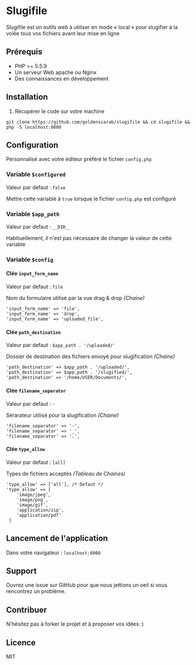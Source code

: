 # Slugifile

Slugifile est un outils web à utiliser en mode « local » pour slugifier à la volée tous vos fichiers avant leur mise en ligne

## Prérequis

- PHP >= 5.5.9
- Un serveur Web apache ou Nginx
- Des connaissances en développement


## Installation

1. Récupérer le code sur votre machine

`git clone https://github.com/goldenscarab/slugifile && cd slugifile && php -S localhost:8000`


## Configuration

Personnalisé avec votre éditeur préféré le fichier `config.php`

### Variable `$configured`

Valeur par defaut : `false`

Mettre cette variable à `true` lorsque le fichier `config.php` est configuré


### Variable `$app_path`

Valeur par defaut : `__DIR__`

Habituellement, il n'est pas nécessaire de changer la valeur de cette variable


### Variable `$config`
#### Clée `input_form_name`

Valeur par defaut : `file`

Nom du formulaire utilisé par la vue drag & drop *(Chaine)*

```
'input_form_name' => 'file',
'input_form_name' => 'drop',
'input_form_name' => 'uploaded_file',
```

#### Clée `path_destination`

Valeur par defaut : `$app_path . '/uploaded/'`

Dossier de destination des fichiers envoyé pour slugification *(Chaine)*

```
'path_destination' => $app_path . '/uploaded/',
'path_destination' => $app_path . '/slugified/',
'path_destination' => '/home/USER/Documents/',
```

#### Clée `filename_separator`

Valeur par defaut : `-`

Sérarateur utilisé pour la slugification *(Chaine)*

```
'filename_separator' => '-',
'filename_separator' => '_',
'filename_separator' => '.',
```

#### Clée `type_allow`

Valeur par defaut : `[all]`

Types de fichiers acceptés *(Tableau de Chaines)*

```
'type_allow' => ['all'], /* Defaut */
'type_allow' => [
    'image/jpeg',
	'image/png',
	'image/gif',
	'application/zip',
	'application/pdf'
 ]

```

## Lancement de l'application

Dans votre navigateur :
`localhost:8000`

## Support

Ouvrez une issue sur GitHub pour que nous jettions un oeil si vous rencontrez un problème.

## Contribuer

N'hésitez pas à forker le projet et à proposer vos idées :)

## Licence

MIT